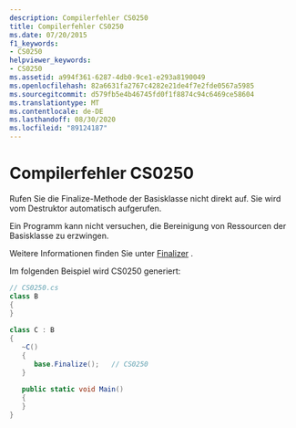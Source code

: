 ```yaml
---
description: Compilerfehler CS0250
title: Compilerfehler CS0250
ms.date: 07/20/2015
f1_keywords:
- CS0250
helpviewer_keywords:
- CS0250
ms.assetid: a994f361-6287-4db0-9ce1-e293a8190049
ms.openlocfilehash: 82a6631fa2767c4282e21de4f7e2fde0567a5985
ms.sourcegitcommit: d579fb5e4b46745fd0f1f8874c94c6469ce58604
ms.translationtype: MT
ms.contentlocale: de-DE
ms.lasthandoff: 08/30/2020
ms.locfileid: "89124187"
---
```

# <a name="compiler-error-cs0250"></a>Compilerfehler CS0250

Rufen Sie die Finalize-Methode der Basisklasse nicht direkt auf. Sie wird vom Destruktor automatisch aufgerufen.  
  
 Ein Programm kann nicht versuchen, die Bereinigung von Ressourcen der Basisklasse zu erzwingen.  
  
 Weitere Informationen finden Sie unter [Finalizer](../programming-guide/classes-and-structs/destructors.md) .  
  
 Im folgenden Beispiel wird CS0250 generiert:

```csharp
// CS0250.cs  
class B  
{  
}  
  
class C : B  
{  
   ~C()  
   {  
      base.Finalize();   // CS0250  
   }  
  
   public static void Main()  
   {  
   }  
}  
```
